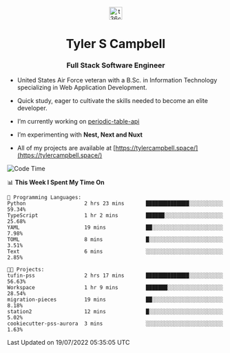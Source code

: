 <p align="center">
<a href="https://www.linkedin.com/in/t36campbell" target="blank"><img align="center" src="https://ik.imagekit.io/t36campbell/Portfolio/linkedin.png.original_m8bbGgPh6.png" alt="t36campbell" height="30" width="30" /></a>
</p>
<h1 align="center">Tyler S Campbell</h1>
<h3 align="center">Full Stack Software Engineer</h3>

* United States Air Force veteran with a B.Sc. in Information Technology specializing in Web Application Development. 

* Quick study, eager to cultivate the skills needed to become an elite developer.

* I’m currently working on [periodic-table-api](https://github.com/t36campbell/periodic-table-api)

* I’m experimenting with **Nest, Next and Nuxt**

* All of my projects are available at [https://tylercampbell.space/](https://tylercampbell.space/)

<!--START_SECTION:waka-->
![Code Time](http://img.shields.io/badge/Code%20Time-1%2C706%20hrs%2053%20mins-blue)

📊 **This Week I Spent My Time On** 

```text
💬 Programming Languages: 
Python                   2 hrs 23 mins       ██████████████░░░░░░░░░░░   59.34% 
TypeScript               1 hr 2 mins         ██████░░░░░░░░░░░░░░░░░░░   25.68% 
YAML                     19 mins             ██░░░░░░░░░░░░░░░░░░░░░░░   7.98% 
TOML                     8 mins              █░░░░░░░░░░░░░░░░░░░░░░░░   3.51% 
Text                     6 mins              ░░░░░░░░░░░░░░░░░░░░░░░░░   2.85%

🐱‍💻 Projects: 
tufin-pss                2 hrs 17 mins       ██████████████░░░░░░░░░░░   56.63% 
Workspace                1 hr 9 mins         ███████░░░░░░░░░░░░░░░░░░   28.54% 
migration-pieces         19 mins             ██░░░░░░░░░░░░░░░░░░░░░░░   8.18% 
station2                 12 mins             █░░░░░░░░░░░░░░░░░░░░░░░░   5.02% 
cookiecutter-pss-aurora  3 mins              ░░░░░░░░░░░░░░░░░░░░░░░░░   1.63%

```


 Last Updated on 19/07/2022 05:35:05 UTC
<!--END_SECTION:waka-->

